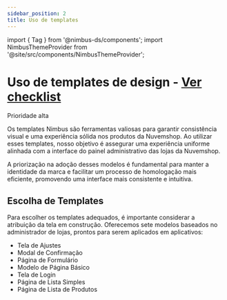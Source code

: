 ```yaml
---
sidebar_position: 2
title: Uso de templates
---
```


import { Tag } from '@nimbus-ds/components';
import NimbusThemeProvider from '@site/src/components/NimbusThemeProvider';

# Uso de templates de design - [Ver checklist](./checklist)

<Tag appearance="danger">Prioridade alta</Tag>

Os templates Nimbus são ferramentas valiosas para garantir consistência visual e uma experiência sólida nos produtos da Nuvemshop. Ao utilizar esses templates, nosso objetivo é assegurar uma experiência uniforme alinhada com a interface do painel administrativo das lojas da Nuvemshop.

A priorização na adoção desses modelos é fundamental para manter a identidade da marca e facilitar um processo de homologação mais eficiente, promovendo uma interface mais consistente e intuitiva.

## Escolha de Templates

Para escolher os templates adequados, é importante considerar a atribuição da tela em construção. Oferecemos sete modelos baseados no administrador de lojas, prontos para serem aplicados em aplicativos:

- Tela de Ajustes
- Modal de Confirmação
- Página de Formulário
- Modelo de Página Básico
- Tela de Login
- Página de Lista Simples
- Página de Lista de Produtos